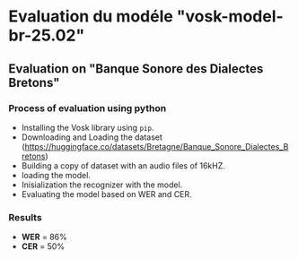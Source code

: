 # Evaluation du modéle "vosk-model-br-25.02" 
## Evaluation on "Banque Sonore des Dialectes Bretons"
### Process of evaluation using python
* Installing the Vosk library using `pip`.
* Downloading and Loading the dataset (https://huggingface.co/datasets/Bretagne/Banque_Sonore_Dialectes_Bretons)
* Building a copy of dataset with an audio files of 16kHZ.
* loading the model.
* Inisialization the recognizer with the model.
* Evaluating the model based on WER and CER.

### Results
* **WER** = 86%
* **CER** = 50%
